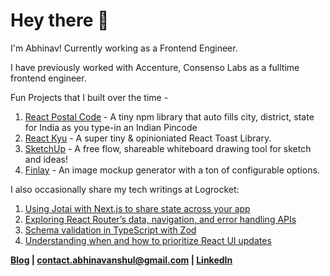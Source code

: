 # Hey there 👋

I'm Abhinav! Currently working as a Frontend Engineer. 

I have previously worked with Accenture, Consenso Labs as a fulltime frontend engineer.

Fun Projects that I built over the time - 

1. [React Postal Code](https://www.npmjs.com/package/react-postal-code) - A tiny npm library that auto fills city, district, state for India as you type-in an Indian Pincode 
2. [React Kyu](https://react-kyu.vercel.app/) - A super tiny & opinioniated React Toast Library.
3. [SketchUp](https://sketchup.vercel.app/) -  A free flow, shareable whiteboard drawing tool for sketch and ideas!
4. [Finlay](https://finlay.app/) - An image mockup generator with a ton of configurable options.

I also occasionally share my tech writings at Logrocket:
1. [Using Jotai with Next.js to share state across your app](https://blog.logrocket.com/using-jotai-next-js/)
2. [Exploring React Router’s data, navigation, and error handling APIs](https://blog.logrocket.com/react-router-data-navigation-error-handling-apis/)
3. [Schema validation in TypeScript with Zod](https://blog.logrocket.com/schema-validation-typescript-zod/)
4. [Understanding when and how to prioritize React UI updates](https://blog.logrocket.com/understanding-prioritize-react-ui-updates/)


**[Blog](https://www.abhi.at/blog) | [contact.abhinavanshul@gmail.com](contact.abhinavanshul@gmail.com) | [LinkedIn](https://www.linkedin.com/in/abhinavanshul/)**
